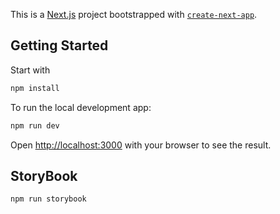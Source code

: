 This is a [Next.js](https://nextjs.org/) project bootstrapped with [`create-next-app`](https://github.com/vercel/next.js/tree/canary/packages/create-next-app).

## Getting Started

Start with

```bash
npm install
```

To run the local development app:

```bash
npm run dev
```

Open [http://localhost:3000](http://localhost:3000) with your browser to see the result.

## StoryBook

```bash
npm run storybook
```
